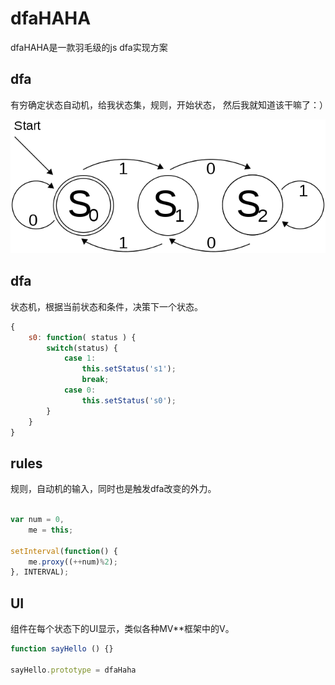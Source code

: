 # dfaHAHA

dfaHAHA是一款羽毛级的js dfa实现方案

## dfa

有穷确定状态自动机，给我状态集，规则，开始状态， 然后我就知道该干嘛了：）

![dfa](https://raw.githubusercontent.com/ilife5/sT/master/UI/dfa/source/640px-DFA_example_multiplies_of_3.svg.png)

## dfa

状态机，根据当前状态和条件，决策下一个状态。

```javascript
{
    s0: function( status ) {
        switch(status) {
            case 1:
                this.setStatus('s1');
                break;
            case 0:
                this.setStatus('s0');
        }
    }
}
```

## rules

规则，自动机的输入，同时也是触发dfa改变的外力。

```javascript

var num = 0,
    me = this;
    
setInterval(function() {
    me.proxy((++num)%2);
}, INTERVAL);

```

## UI

组件在每个状态下的UI显示，类似各种MV**框架中的V。



```javascript
function sayHello () {}

sayHello.prototype = dfaHaha
```
